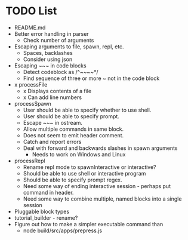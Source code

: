 # TODO List

* README.md
* Better error handling in parser
  * Check number of arguments
* Escaping arguments to file, spawn, repl, etc.
  * Spaces, backlashes
  * Consider using json
* Escaping ~~~ in code blocks
  * Detect codeblock as /^~~~~*/
  * Find sequence of three or more ~ not in the code block
* x processFile
  * x Displays contents of a file
  * x Can add line numbers
* processSpawn
  * User should be able to specify whether to use shell.
  * User should be able to specify prompt.
  * Escape ~~~ in ostream.
  * Allow multiple commands in same block.
  * Does not seem to emit header comment.
  * Catch and report errors
  * Deal with forward and backwards slashes in spawn arguments
    * Needs to work on Windows and Linux
* processRepl
  * Rename repl mode to spawnInteractive or interactive?
  * Should be able to use shell or interactive program
  * Should be able to specify prompt regex.
  * Need some way of ending interactive session - perhaps put command in header.
  * Need some way to combine multiple, named blocks into a single session
* Pluggable block types
* tutorial_builder - rename?
* Figure out how to make a simpler executable command than
  * node build/src/apps/prepress.js


